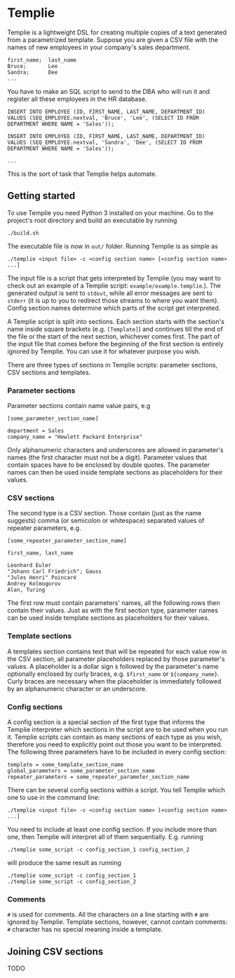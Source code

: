 # Templie

Templie is a lightweight DSL for creating multiple copies of a text generated from a parametrized template.
Suppose you are given a CSV file with the names of new employees in your company's sales department.

```
first_name;  last_name
Bruce;       Lee
Sandra;      Dee
...
```

You have to make an SQL script to send to the DBA who will run it and register all these employees
in the HR database.

```
INSERT INTO EMPLOYEE (ID, FIRST_NAME, LAST_NAME, DEPARTMENT_ID)
VALUES (SEQ_EMPLOYEE.nextval, 'Bruce', 'Lee', (SELECT ID FROM DEPARTMENT WHERE NAME = 'Sales'));

INSERT INTO EMPLOYEE (ID, FIRST_NAME, LAST_NAME, DEPARTMENT_ID)
VALUES (SEQ_EMPLOYEE.nextval, 'Sandra', 'Dee', (SELECT ID FROM DEPARTMENT WHERE NAME = 'Sales'));

...
```

This is the sort of task that Templie helps automate.

## Getting started

To use Templie you need Python 3 installed on your machine.
Go to the project's root directory and build an executable by running

```
./build.sh
```

The executable file is now in `out/` folder. Running Templie is as simple as

```
./templie <input file> -c <config section name> [<config section name> ...]
```

The input file is a script that gets interpreted by Templie (you may want to check out an example of a Templie
script: `example/example.templie`.). The generated output is sent to `stdout`,
while all error messages are sent to `stderr` (it is up to you to redirect those streams to where you want them).
Config section names determine which parts of the script get interpreted.

A Templie script is split into sections. Each section starts with the
section's name inside square brackets (e.g. `[Template]`) and continues till
the end of the file or the start of the next section, whichever comes first.
The part of the input file that comes before the beginning of the first section is
entirely ignored by Templie. You can use it for whatever purpose you wish.

There are three types of sections in Templie scripts: parameter sections, CSV sections and templates.

### Parameter sections

Parameter sections contain name value pairs, e.g

```
[some_parameter_section_name]

department = Sales
company_name = "Hewlett Packard Enterprise"
```

Only alphanumeric characters and underscores are allowed in parameter's names (the first character must not be a digit).
Parameter values that contain spaces have to be enclosed by double quotes.
The parameter names can then be used inside template sections as placeholders for their values.

### CSV sections

The second type is a CSV section. Those contain (just as the name suggests) comma (or semicolon or whitespace)
separated values of repeater parameters, e.g.

```
[some_repeater_parameter_section_name]

first_name, last_name

Leonhard Euler
"Johann Carl Friedrich"; Gauss
"Jules Henri" Poincaré
Andrey Kolmogorov
Alan, Turing
```

The first row must contain parameters' names, all the following rows then contain their values. Just as with
the first section type, parameter names can be used inside template sections as placeholders for their values.

### Template sections

A templates section contains text that will be repeated for each value row in the CSV section, all parameter
placeholders replaced by those parameter's values. A placeholder is a dollar sign `$` followed by the
parameter's name optionally enclosed by curly braces, e.g. `$first_name` or `${company_name}`.
Curly braces are necessary when the placeholder is immediately followed by an alphanumeric character or an underscore.

### Config sections

A config section is a special section of the first type that informs the Templie interpreter which sections in the script are
to be used when you run it. Templie scripts can contain as many sections of each type as you wish, therefore you need to
explicitly point out those you want to be interpreted. The following three parameters have to be included
in every config section:

```
template = some_template_section_name
global_parameters = some_parameter_section_name
repeater_parameters = some_repeater_parameter_section_name
```

There can be several config sections within a script. You tell Templie which one to use in the command line:
```
./templie <input file> -c <config section name> [<config section name> ...]
```

You need to include at least one config section. If you include more than one, then Templie will interpret all
of them sequentially. E.g. running

```
./templie some_script -c config_section_1 config_section_2
```

will produce the same result as running

```
./templie some_script -c config_section_1
./templie some_script -c config_section_2
```

### Comments

`#` is used for comments. All the characters on a line starting with `#` are ignored by Templie. Template sections,
however, cannot contain comments: `#` character has no special meaning inside a template.

## Joining CSV sections

TODO